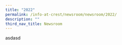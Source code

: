 ```yaml
---
title: "2022"
permalink: /info-at-crest/newsroom/newsroom/2022/
description: ""
third_nav_title: Newsroom
---
```

asdasd